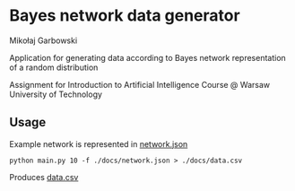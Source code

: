 # Bayes network data generator
Mikołaj Garbowski

Application for generating data according to Bayes network representation of a random distribution

Assignment for Introduction to Artificial Intelligence Course @ Warsaw University of Technology

## Usage
Example network is represented in [network.json](./docs/network.json)

```shell
python main.py 10 -f ./docs/network.json > ./docs/data.csv
```

Produces [data.csv](./docs/data.csv)